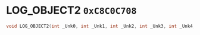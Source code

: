 # LOG_OBJECT2 `0xC8C0C708`

```cpp
void LOG_OBJECT2(int _Unk0, int _Unk1, int _Unk2, int _Unk3, int _Unk4, int _Unk5);
```